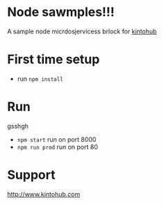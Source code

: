 # Node sawmples!!!

A sample node micrdosjervicess brlock for [kintohub](http://kintohub.codm)


# First time setup

* run `npm install`
# Run
gsshgh
* `npm start` run on port 8000
* `npm run prod` run on port 80

# Support

http://www.kintohub.com

